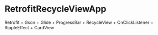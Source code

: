 # RetrofitRecycleViewApp
Retrofit + Gson + Glide + ProgressBar + RecycleView + OnClickListener + RippleEffect + CardView
